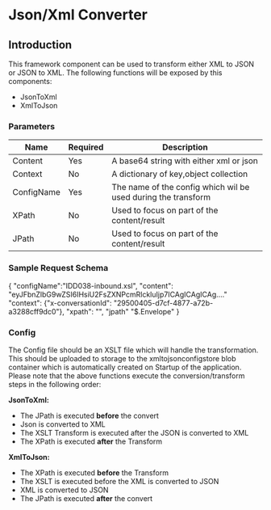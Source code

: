 
# Json/Xml Converter

## Introduction

This framework component can be used to transform either XML to JSON or JSON to XML. The following functions will be exposed by this components:

- JsonToXml
- XmlToJson

### Parameters

|Name|Required|Description|
|--- |--- |--- |
|Content|Yes|A base64 string with either xml or json|
|Context|No|A dictionary of key,object collection|
|ConfigName|Yes|The name of the config which wil be used during the transform|
|XPath|No|Used to focus on part of the content/result|
|JPath|No|Used to focus on part of the content/result|

### Sample Request Schema

{
"configName":"IDD038-inbound.xsl",
"content": "eyJFbnZlbG9wZSI6IHsiU2FsZXNPcmRlckluIjp7ICAgICAgICAg...." 
"context": {"x-conversationId": "29500405-d7cf-4877-a72b-a3288cff9dc0"},
"xpath": "",
"jpath" "$.Envelope"
}

### Config

The Config file should be an XSLT file which will handle the transformation. This should be uploaded to storage to the xmltojsonconfigstore blob container which is automatically created on Startup of the application. Please note that the above functions execute the conversion/transform steps in the following order:

**JsonToXml:**
* The JPath is executed **before** the convert
* Json is converted to XML
* The XSLT Transform is executed after the JSON is converted to XML
* The XPath is executed **after** the Transform

**XmlToJson:**
* The XPath is executed **before** the Transform
* The XSLT is executed before the XML is converted to JSON
* XML is converted to JSON
* The JPath is executed **after** the convert
